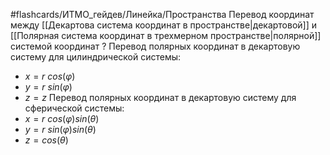#flashcards/ИТМО_гейдев/Линейка/Пространства
Перевод координат между [[Декартова система координат в пространстве|декартовой]] и [[Полярная система координат в трехмерном пространстве|полярной]] системой координат
?
Перевод полярных координат в декартовую систему для цилиндрической системы:
 - $x = r \ cos(\varphi)$
 - $y = r \ sin(\varphi)$
 - $z = z$
Перевод полярных координат в декартовую систему для сферической системы:
 - $x = r \ cos(\varphi) sin(\theta)$
 - $y = r \ sin(\varphi) sin (\theta)$
 - $z = cos(\theta)$

